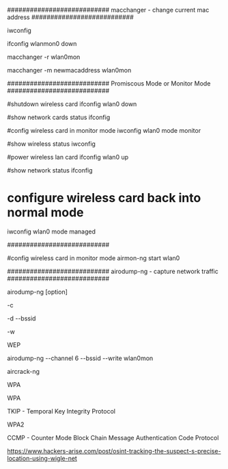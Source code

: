 
###########################
macchanger - change current mac address
###########################


iwconfig

ifconfig wlanmon0 down

macchanger -r wlan0mon

macchanger -m newmacaddress wlan0mon

###########################
Promiscous Mode or Monitor Mode
###########################

#shutdown wireless card
ifconfig wlan0 down

#show network cards status
ifconfig

#config wireless card in monitor mode
iwconfig wlan0 mode monitor

#show wireless status
iwconfig

#power wireless lan card
ifconfig wlan0 up

#show network status
ifconfig

# configure wireless card back into normal mode
iwconfig wlan0 mode managed

###########################

#config wireless card in monitor mode
airmon-ng start wlan0


###########################
airodump-ng - capture network traffic
###########################

airodump-ng [option] <interface>

-c <channel>

-d <bssid>
--bssid <bssid>

-w <dumpfile>

WEP 

airodump-ng --channel 6 --bssid <mac> --write <filename> wlan0mon

aircrack-ng <filename>

WPA

WPA

TKIP - Temporal Key Integrity Protocol

WPA2

CCMP - Counter Mode Block Chain Message Authentication Code Protocol




https://www.hackers-arise.com/post/osint-tracking-the-suspect-s-precise-location-using-wigle-net
